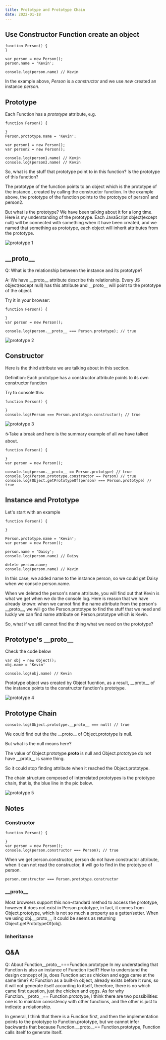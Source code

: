 ```yaml
---
title: Prototype and Prototype Chain
date: 2022-01-18
---
```


## Use Constructor Function create an object

```
function Person() {
}

var person = new Person();
person.name = 'Kevin';

console.log(person.name) // Kevin
```

In the example above, _Person_ is a _constructor_ and we use _new_ created an instance _person_.

## Prototype

Each Function has a _prototype_ attribute, e.g.

```
function Person() {

}
Person.prototype.name = 'Kevin';

var person1 = new Person();
var person2 = new Person();

console.log(person1.name) // Kevin
console.log(person2.name) // Kevin
```

So, what is the stuff that prototype point to in this function? Is the prototype of this function?

The prototype of the function points to an object which is the prototype of the instance , created by calling the constructor function. In the example above, the prototype of the function points to the prototype of person1 and person2.

But what is the prototype? We have been talking about it for a long time. Here is my understanding of the prototype. Each JavaScript object(except null) will be connected with something when it have been created, and we named that something as prototype, each object will inherit attributes from the prototype.

![prototype 1](../images/prototype1.png)

## \_\_proto\_\_

Q: What is the relationship between the instance and its prototype?

A: We have \_\_proto\_\_ attribute describe this relationship. Every JS object(except null) has this attribute and \_\_proto\_\_ will point to the prototype of the object.

Try it in your browser:

```
function Person() {

}
var person = new Person();

console.log(person.__proto__ === Person.prototype); // true
```

![prototype 2](../images/prototype2.png)

## Constructor

Here is the third attribute we are talking about in this section.

Definition: Each prototype has a constructor attribute points to its own constructor function

Try to console this:

```
function Person() {

}
console.log(Person === Person.prototype.constructor); // true
```

![prototype 3](../images/prototype3.png)

☕Take a break and here is the summary example of all we have talked about.

```
function Person() {

}
var person = new Person();

console.log(person.__proto__ == Person.prototype) // true
console.log(Person.prototype.constructor == Person) // true
console.log(Object.getPrototypeOf(person) === Person.prototype) // true
```

## Instance and Prototype

Let's start with an example

```
function Person() {

}

Person.prototype.name = 'Kevin';
var person = new Person();

person.name = 'Daisy';
console.log(person.name) // Daisy

delete person.name;
console.log(person.name) // Kevin
```

In this case, we added name to the instance person, so we could get Daisy when we console person.name.

When we deleted the person's name attribute, you will find out that Kevin is what we get when we do the console log. Here is reason that we have already known: when we cannot find the name attribute from the person's \_\_proto\_\_, we will go the Person.prototype to find the stuff that we need and luckly we can find name attribute on Person.prototype which is Kevin.

So, what if we still cannot find the thing what we need on the prototype?

## Prototype's \_\_proto\_\_

Check the code below

```
var obj = new Object();
obj.name = 'Kevin'

console.log(obj.name) // Kevin
```

Prototype object was created by Object fucntion, as a result, \_\_proto\_\_ of the instance points to the constructor function's prototype.

![prototype 4](../images/prototype4.png)

## Prototype Chain

```
console.log(Object.prototype.__proto__ === null) // true
```

We could find out the the \_\_proto\_\_ of Object.prototype is null.

But what is the null means here?

The value of Object.prototype.**proto** is null and Object.prototype do not have \_\_proto\_\_ is same thing.

So it could stop finding attribute when it reached the Object.prototype.

The chain structure composed of interrelated prototypes is the prototype chain, that is, the blue line in the pic below.

![prototype 5](../images/prototype5.png)

## Notes

### Constructor

```
function Person() {

}
var person = new Person();
console.log(person.constructor === Person); // true
```

When we get person.constructor, person do not have constructor attribute, when it can not read the constructor, it will go to find in the prototype of person.

```
person.constructor === Person.prototype.constructor
```

### \_\_proto\_\_

Most browsers support this non-standard method to access the prototype, however it does not exist in Person.prototype, in fact, it comes from Object.prototype, which is not so much a property as a getter/setter. When we using obj.\_\_proto\_\_, it could be seems as returning Object.getPrototypeOf(obj).

### Inheritance

## Q&A

Q:
About Function\_\_proto\_\_===Function.prototype
In my understading that Function is also an instance of Function itself? How to understand the design concept of js, does Function act as chicken and eggs came at the same time?
A:
Function as a built-in object, already exists before it runs, so it will not generate itself according to itself, therefore, there is no which came first question, just the chicken and eggs. As for why Function.\_\_proto\_\_== Function.prototype, I think there are two possibilities: one is to maintain consistency with other functions, and the other is just to indicate a relationship.

In general, I think that there is a Function first, and then the implementation points to the prototype to Function.prototype, but we cannot infer backwards that because Function.\_\_proto\_\_== Function.prototype, Function calls itself to generate itself.
